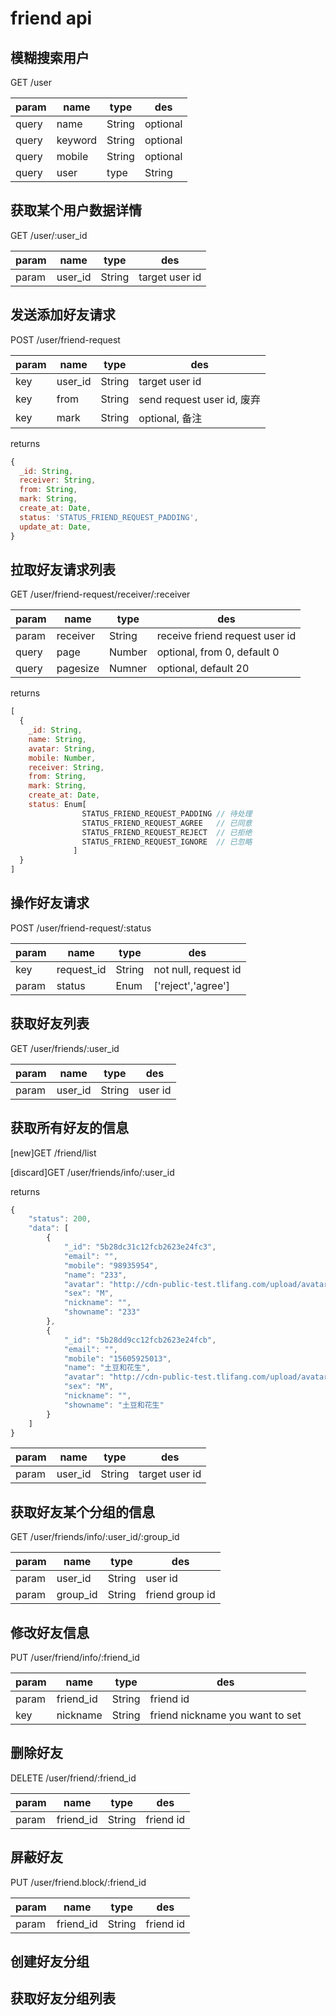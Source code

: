 # friend api

## 模糊搜索用户
GET /user

param|name|type|des
-----|----|----|---
query|name|String|optional
query|keyword|String|optional
query|mobile|String|optional
query|user|type|String|not null,search user id

## 获取某个用户数据详情
GET /user/:user_id

param|name|type|des
-----|----|----|---
param|user_id|String|target user id


## 发送添加好友请求
POST /user/friend-request

param|name|type|des
-----|----|----|---
key|user_id|String|target user id
key|from|String|send request user id, 废弃
key|mark|String|optional, 备注

returns
```js
{
  _id: String,
  receiver: String,
  from: String,
  mark: String,
  create_at: Date,
  status: 'STATUS_FRIEND_REQUEST_PADDING',
  update_at: Date,
}
```

## 拉取好友请求列表
GET /user/friend-request/receiver/:receiver

param|name|type|des
-----|----|----|---
param|receiver|String|receive friend request user id
query|page|Number|optional, from 0, default 0
query|pagesize|Numner|optional, default 20

returns
```js
[
  {
    _id: String,
    name: String,
    avatar: String,
    mobile: Number,
    receiver: String,
    from: String,
    mark: String,
    create_at: Date,
    status: Enum[
                STATUS_FRIEND_REQUEST_PADDING // 待处理
                STATUS_FRIEND_REQUEST_AGREE   // 已同意
                STATUS_FRIEND_REQUEST_REJECT  // 已拒绝
                STATUS_FRIEND_REQUEST_IGNORE  // 已忽略
              ]
  }
]
```

## 操作好友请求
POST /user/friend-request/:status

param|name|type|des
-----|----|----|---
key|request_id|String|not null, request id
param|status|Enum|['reject','agree']

## 获取好友列表
GET /user/friends/:user_id

param|name|type|des
-----|----|----|---
param|user_id|String|user id

## 获取所有好友的信息
[new]GET /friend/list

[discard]GET /user/friends/info/:user_id

returns
```js
{
    "status": 200,
    "data": [
        {
            "_id": "5b28dc31c12fcb2623e24fc3",
            "email": "",
            "mobile": "98935954",
            "name": "233",
            "avatar": "http://cdn-public-test.tlifang.com/upload/avatar/84e37fd9-f7a9-4bd6-8fe1-1a6c992263ac.jpg",
            "sex": "M",
            "nickname": "",
            "showname": "233"
        },
        {
            "_id": "5b28dd9cc12fcb2623e24fcb",
            "email": "",
            "mobile": "15605925013",
            "name": "土豆和花生",
            "avatar": "http://cdn-public-test.tlifang.com/upload/avatar/15980690-f31a-4505-bc7f-83d6d3e5d695.jpg",
            "sex": "M",
            "nickname": "",
            "showname": "土豆和花生"
        }
    ]
}
```

param|name|type|des
-----|----|----|---
param|user_id|String|target user id

## 获取好友某个分组的信息
GET /user/friends/info/:user_id/:group_id

param|name|type|des
-----|----|----|---
param|user_id|String|user id
param|group_id|String|friend group id

## 修改好友信息
PUT /user/friend/info/:friend_id

param|name|type|des
-----|----|----|---
param|friend_id|String|friend id
key|nickname|String|friend nickname you want to set

## 删除好友
DELETE /user/friend/:friend_id

param|name|type|des
-----|----|----|---
param|friend_id|String|friend id


## 屏蔽好友
PUT /user/friend.block/:friend_id

param|name|type|des
-----|----|----|---
param|friend_id|String|friend id

## 创建好友分组

## 获取好友分组列表